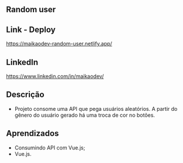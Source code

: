 ## Random user

## Link - Deploy

https://maikaodev-random-user.netlify.app/

## LinkedIn

https://www.linkedin.com/in/maikaodev/

## Descrição

- Projeto consome uma API que pega usuários aleatórios. A partir do gênero do usuário gerado há uma troca de cor no botões.

## Aprendizados 

- Consumindo API com Vue.js;
- Vue.js.
